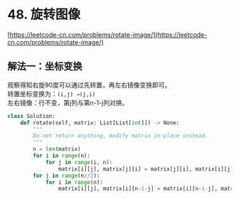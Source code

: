 # 48. 旋转图像

[https://leetcode-cn.com/problems/rotate-image/](https://leetcode-cn.com/problems/rotate-image/)

## 解法一：坐标变换

观察得知右旋90度可以通过先转置，再左右镜像变换即可。   
转置坐标变换为：`(i,j) →(j,i)`   
左右镜像：行不变，第j列与第n-1-j列对换。

```python
class Solution:
    def rotate(self, matrix: List[List[int]]) -> None:
        """
        Do not return anything, modify matrix in-place instead.
        """
        n = len(matrix)
        for i in range(n):
            for j in range(i, n):
                matrix[i][j], matrix[j][i] = matrix[j][i], matrix[i][j]
        for j in range(n//2):
            for i in range(n):
                matrix[i][j], matrix[i][n-1-j] = matrix[i][n-1-j], matrix[i][j]
```

